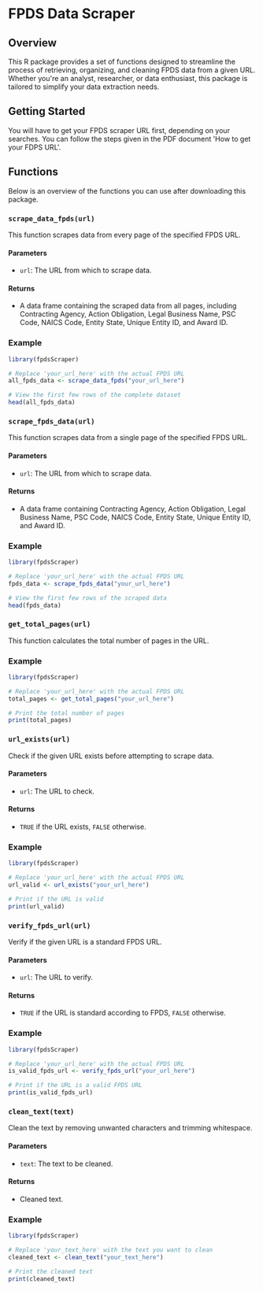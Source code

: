 # FPDS Data Scraper
## Overview

This R package provides a set of functions designed to streamline the process of retrieving, organizing, and cleaning FPDS data from a given URL. Whether you're an analyst, researcher, or data enthusiast, this package is tailored to simplify your data extraction needs.

## Getting Started

You will have to get your FPDS scraper URL first, depending on your searches. You can follow the steps given in the PDF document 'How to get your FDPS URL'.

## Functions

Below is an overview of the functions you can use after downloading this package.

### `scrape_data_fpds(url)`

This function scrapes data from every page of the specified FPDS URL.

#### Parameters
- `url`: The URL from which to scrape data.

#### Returns
- A data frame containing the scraped data from all pages, including Contracting Agency, Action Obligation, Legal Business Name, PSC Code, NAICS Code, Entity State, Unique Entity ID, and Award ID.

### Example

```r
library(fpdsScraper)

# Replace 'your_url_here' with the actual FPDS URL
all_fpds_data <- scrape_data_fpds("your_url_here")

# View the first few rows of the complete dataset
head(all_fpds_data)
```

### `scrape_fpds_data(url)`

This function scrapes data from a single page of the specified FPDS URL.

#### Parameters
- `url`: The URL from which to scrape data.

#### Returns
- A data frame containing Contracting Agency, Action Obligation, Legal Business Name, PSC Code, NAICS Code, Entity State, Unique Entity ID, and Award ID.

### Example

```r
library(fpdsScraper)

# Replace 'your_url_here' with the actual FPDS URL
fpds_data <- scrape_fpds_data("your_url_here")

# View the first few rows of the scraped data
head(fpds_data)
```

### `get_total_pages(url)`

This function calculates the total number of pages in the URL.

### Example

```r
library(fpdsScraper)

# Replace 'your_url_here' with the actual FPDS URL
total_pages <- get_total_pages("your_url_here")

# Print the total number of pages
print(total_pages)
```

### `url_exists(url)`

Check if the given URL exists before attempting to scrape data.

#### Parameters
- `url`: The URL to check.

#### Returns
- `TRUE` if the URL exists, `FALSE` otherwise.

### Example

```r
library(fpdsScraper)

# Replace 'your_url_here' with the actual FPDS URL
url_valid <- url_exists("your_url_here")

# Print if the URL is valid
print(url_valid)
```

### `verify_fpds_url(url)`

Verify if the given URL is a standard FPDS URL.

#### Parameters
- `url`: The URL to verify.

#### Returns
- `TRUE` if the URL is standard according to FPDS, `FALSE` otherwise.

### Example

```r
library(fpdsScraper)

# Replace 'your_url_here' with the actual FPDS URL
is_valid_fpds_url <- verify_fpds_url("your_url_here")

# Print if the URL is a valid FPDS URL
print(is_valid_fpds_url)
```

### `clean_text(text)`

Clean the text by removing unwanted characters and trimming whitespace.

#### Parameters
- `text`: The text to be cleaned.

#### Returns
- Cleaned text.

### Example

```r
library(fpdsScraper)

# Replace 'your_text_here' with the text you want to clean
cleaned_text <- clean_text("your_text_here")

# Print the cleaned text
print(cleaned_text)
```
